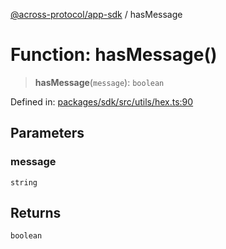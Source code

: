 [@across-protocol/app-sdk](../README.md) / hasMessage

# Function: hasMessage()

> **hasMessage**(`message`): `boolean`

Defined in: [packages/sdk/src/utils/hex.ts:90](https://github.com/across-protocol/toolkit/blob/6b29eb5487c0ac0b498f1f420b1793303bd8b70a/packages/sdk/src/utils/hex.ts#L90)

## Parameters

### message

`string`

## Returns

`boolean`
